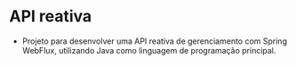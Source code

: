 # API reativa
- Projeto para desenvolver uma API reativa de gerenciamento com Spring WebFlux, utilizando Java como linguagem de programação principal.

